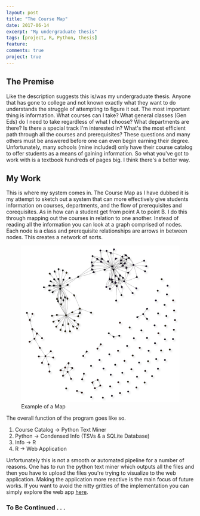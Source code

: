 ```yaml
---
layout: post
title: "The Course Map"
date: 2017-06-14
excerpt: "My undergraduate thesis"
tags: [project, R, Python, thesis]
feature: 
comments: true
project: true
---
```


## The Premise

Like the description suggests this is/was my undergraduate thesis. Anyone that has gone to college and not known exactly what they want to do understands the struggle of attempting to figure it out.
The most important thing is information. What courses can I take? What general classes (Gen Eds) do I need to take regardless of what I choose? What departments are there? Is there a special track I'm interested in? What's the most efficient path through all the courses and prerequisites? These questions and many others must be answered before one can even begin earning their degree. Unfortunately, many schools (mine included) only have their course catalog to offer students as a means of gaining information. So what you've got to work with is a textbook hundreds of pages big. I think there's a better way. 

## My Work

This is where my system comes in. The Course Map as I have dubbed it is my attempt to sketch out a system that can more effectively give students information on courses, departments, and the flow of prerequisites and corequisites. As in how can a student get from point A to point B. I do this through mapping out the courses in relation to one another. Instead of reading all the information you can look at a graph comprised of nodes. Each node is a class and prerequisite relationships are arrows in between nodes. This creates a network of sorts. 
<figure>
<img src= "/assets/img/courseMapExample1.png" style="width=150px;height=150px" target="_blank">
<figcaption>Example of a Map</figcaption>
</figure>
The overall function of the program goes like so. 

1. Course Catalog -> Python Text Miner
2. Python -> Condensed Info (TSVs & a SQLite Database)
3. Info -> R
4. R -> Web Application

Unfortunately this is not a smooth or automated pipeline for a number of reasons. One has to run the python text miner which outputs all the files and then you have to upload the files you're trying to visualize to the web application. Making the application more reactive is the main focus of future works. If you want to avoid the nitty gritties of the implementation you can simply explore the web app [here](https://shmog.shinyapps.io/coursemap). 

### To Be Continued . . . 

